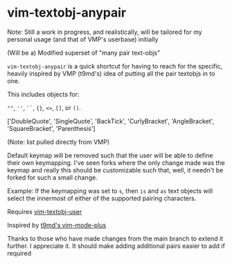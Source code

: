 # vim-textobj-anypair
Note: Still a work in progress, and realistically, will be tailored for my personal usage (and that of VMP's userbase) initially

(Will be a) Modified superset of "many pair text-objs"

`vim-textobj-anypair` is a quick shortcut for having to reach for the specific, heavily inspired by VMP (t9md's) idea of putting all the pair textobjs in to one.

This includes objects for:

`""`, `''`, ` `` `, `{}`, `<>`, `[]`,  or `()`.

['DoubleQuote', 'SingleQuote', 'BackTick', 'CurlyBracket', 'AngleBracket', 'SquareBracket', 'Parenthesis']

(Note: list pulled directly from VMP)

Default keymap will be removed such that the user will be able to define their own keymapping. I've seen forks where the only change made was the keymap and really this should be customizable such that, well, it needn't be forked for such a small change.

Example: If the keymapping was set to `s`, then  `is` and `as` text objects will select the innermost of either of the supported pairing characters.

Requires [vim-textobj-user](https://github.com/kana/vim-textobj-user)

Inspired by [t9md's vim-mode-plus](https://github.com/t9md/atom-vim-mode-plus/)

Thanks to those who have made changes from the main branch to extend it further. I appreciate it. It should make adding additional pairs easier to add if required

